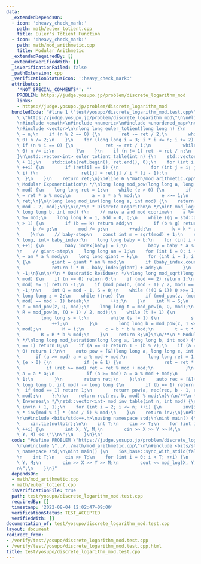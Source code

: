 ```yaml
---
data:
  _extendedDependsOn:
  - icon: ':heavy_check_mark:'
    path: math/euler_totient.cpp
    title: Euler's Totient Function
  - icon: ':heavy_check_mark:'
    path: math/mod_arithmetic.cpp
    title: Modular Arithmetic
  _extendedRequiredBy: []
  _extendedVerifiedWith: []
  _isVerificationFailed: false
  _pathExtension: cpp
  _verificationStatusIcon: ':heavy_check_mark:'
  attributes:
    '*NOT_SPECIAL_COMMENTS*': ''
    PROBLEM: https://judge.yosupo.jp/problem/discrete_logarithm_mod
    links:
    - https://judge.yosupo.jp/problem/discrete_logarithm_mod
  bundledCode: "#line 1 \"test/yosupo/discrete_logarithm_mod.test.cpp\"\n#define PROBLEM\
    \ \"https://judge.yosupo.jp/problem/discrete_logarithm_mod\"\n\n#line 2 \"math/mod_arithmetic.cpp\"\
    \n#include <cmath>\n#include <numeric>\n#include <unordered_map>\n#line 3 \"math/euler_totient.cpp\"\
    \n#include <vector>\n\nlong long euler_totient(long long n) {\n    long long ret\
    \ = n;\n    if (n % 2 == 0) {\n        ret -= ret / 2;\n        while (n % 2 ==\
    \ 0) n /= 2;\n    }\n    for (long long i = 3; i * i <= n; i += 2) {\n       \
    \ if (n % i == 0) {\n            ret -= ret / i;\n            while (n % i ==\
    \ 0) n /= i;\n        }\n    }\n    if (n != 1) ret -= ret / n;\n    return ret;\n\
    }\n\nstd::vector<int> euler_totient_table(int n) {\n    std::vector<int> ret(n\
    \ + 1);\n    std::iota(ret.begin(), ret.end(), 0);\n    for (int i = 2; i <= n;\
    \ ++i) {\n        if (ret[i] == i) {\n            for (int j = i; j <= n; j +=\
    \ i) {\n                ret[j] = ret[j] / i * (i - 1);\n            }\n      \
    \  }\n    }\n    return ret;\n}\n#line 6 \"math/mod_arithmetic.cpp\"\n\n/*\n *\
    \ Modular Exponentiation\n */\nlong long mod_pow(long long a, long long e, int\
    \ mod) {\n    long long ret = 1;\n    while (e > 0) {\n        if (e & 1) ret\
    \ = ret * a % mod;\n        a = a * a % mod;\n        e >>= 1;\n    }\n    return\
    \ ret;\n}\n\nlong long mod_inv(long long a, int mod) {\n    return mod_pow(a,\
    \ mod - 2, mod);\n}\n\n/*\n * Discrete Logarithm\n */\nint mod_log(long long a,\
    \ long long b, int mod) {\n    // make a and mod coprime\n    a %= mod;\n    b\
    \ %= mod;\n    long long k = 1, add = 0, g;\n    while ((g = std::gcd(a, mod))\
    \ > 1) {\n        if (b == k) return add;\n        if (b % g) return -1;\n   \
    \     b /= g;\n        mod /= g;\n        ++add;\n        k = k * a / g % mod;\n\
    \    }\n\n    // baby-step\n    const int m = sqrt(mod) + 1;\n    std::unordered_map<long\
    \ long, int> baby_index;\n    long long baby = b;\n    for (int i = 0; i <= m;\
    \ ++i) {\n        baby_index[baby] = i;\n        baby = baby * a % mod;\n    }\n\
    \n    // giant-step\n    long long am = 1;\n    for (int i = 0; i < m; ++i) am\
    \ = am * a % mod;\n    long long giant = k;\n    for (int i = 1; i <= m; ++i)\
    \ {\n        giant = giant * am % mod;\n        if (baby_index.count(giant)) {\n\
    \            return i * m - baby_index[giant] + add;\n        }\n    }\n    return\
    \ -1;\n}\n\n/*\n * Quadratic Residue\n */\nlong long mod_sqrt(long long n, int\
    \ mod) {\n    if (n == 0) return 0;\n    if (mod == 2) return 1;\n    if (std::gcd(n,\
    \ mod) != 1) return -1;\n    if (mod_pow(n, (mod - 1) / 2, mod) == mod - 1) return\
    \ -1;\n\n    int Q = mod - 1, S = 0;\n    while (!(Q & 1)) Q >>= 1, ++S;\n   \
    \ long long z = 2;\n    while (true) {\n        if (mod_pow(z, (mod - 1) / 2,\
    \ mod) == mod - 1) break;\n        ++z;\n    }\n    int M = S;\n    long long\
    \ c = mod_pow(z, Q, mod);\n    long long t = mod_pow(n, Q, mod);\n    long long\
    \ R = mod_pow(n, (Q + 1) / 2, mod);\n    while (t != 1) {\n        int i = 0;\n\
    \        long long s = t;\n        while (s != 1) {\n            s = s * s % mod;\n\
    \            ++i;\n        }\n        long long b = mod_pow(c, 1 << (M - i - 1),\
    \ mod);\n        M = i;\n        c = b * b % mod;\n        t = t * c % mod;\n\
    \        R = R * b % mod;\n    }\n    return R;\n}\n\n/**\n * Modular Tetration\n\
    \ */\nlong long mod_tetration(long long a, long long b, int mod) {\n    if (mod\
    \ == 1) return 0;\n    if (a == 0) return 1 - (b % 2);\n    if (a == 1 || b ==\
    \ 0) return 1;\n\n    auto pow = [&](long long a, long long e, int mod) {\n  \
    \      if (a >= mod) a = a % mod + mod;\n        long long ret = 1;\n        while\
    \ (e > 0) {\n            if (e & 1) {\n                ret = ret * a;\n      \
    \          if (ret >= mod) ret = ret % mod + mod;\n            }\n           \
    \ a = a * a;\n            if (a >= mod) a = a % mod + mod;\n            e >>=\
    \ 1;\n        }\n        return ret;\n    };\n\n    auto rec = [&](auto& rec,\
    \ long long b, int mod) -> long long {\n        if (b == 1) return a;\n      \
    \  if (mod == 1) return 1;\n        return pow(a, rec(rec, b - 1, euler_totient(mod)),\
    \ mod);\n    };\n\n    return rec(rec, b, mod) % mod;\n}\n\n/**\n * Table of Modular\
    \ Inverses\n */\nstd::vector<int> mod_inv_table(int n, int mod) {\n    std::vector<int>\
    \ inv(n + 1, 1);\n    for (int i = 2; i <= n; ++i) {\n        inv[i] = mod - 1LL\
    \ * inv[mod % i] * (mod / i) % mod;\n    }\n    return inv;\n}\n#line 4 \"test/yosupo/discrete_logarithm_mod.test.cpp\"\
    \n\n#include <bits/stdc++.h>\nusing namespace std;\n\nint main() {\n    ios_base::sync_with_stdio(false);\n\
    \    cin.tie(nullptr);\n\n    int T;\n    cin >> T;\n    for (int i = 0; i < T;\
    \ ++i) {\n        int X, Y, M;\n        cin >> X >> Y >> M;\n        cout << mod_log(X,\
    \ Y, M) << \"\\n\";\n    }\n}\n"
  code: "#define PROBLEM \"https://judge.yosupo.jp/problem/discrete_logarithm_mod\"\
    \n\n#include \"../../math/mod_arithmetic.cpp\"\n\n#include <bits/stdc++.h>\nusing\
    \ namespace std;\n\nint main() {\n    ios_base::sync_with_stdio(false);\n    cin.tie(nullptr);\n\
    \n    int T;\n    cin >> T;\n    for (int i = 0; i < T; ++i) {\n        int X,\
    \ Y, M;\n        cin >> X >> Y >> M;\n        cout << mod_log(X, Y, M) << \"\\\
    n\";\n    }\n}"
  dependsOn:
  - math/mod_arithmetic.cpp
  - math/euler_totient.cpp
  isVerificationFile: true
  path: test/yosupo/discrete_logarithm_mod.test.cpp
  requiredBy: []
  timestamp: '2022-08-04 12:02:47+09:00'
  verificationStatus: TEST_ACCEPTED
  verifiedWith: []
documentation_of: test/yosupo/discrete_logarithm_mod.test.cpp
layout: document
redirect_from:
- /verify/test/yosupo/discrete_logarithm_mod.test.cpp
- /verify/test/yosupo/discrete_logarithm_mod.test.cpp.html
title: test/yosupo/discrete_logarithm_mod.test.cpp
---
```

